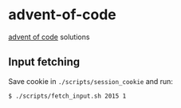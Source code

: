 # advent-of-code
[advent of code](http://adventofcode.com/) solutions

## Input fetching

Save cookie in `./scripts/session_cookie` and run:

```sh
$ ./scripts/fetch_input.sh 2015 1
```
